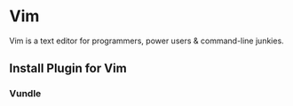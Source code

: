 # Vim

Vim is a text editor for programmers, power users & command-line junkies.

## Install Plugin for Vim

### Vundle